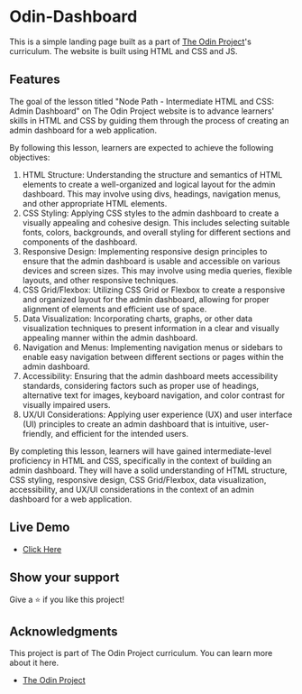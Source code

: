 # Odin-Dashboard

This is a simple landing page built as a part of [The Odin Project](https://www.theodinproject.com/)'s curriculum. The website is built using HTML and CSS and JS.

## Features

The goal of the lesson titled "Node Path - Intermediate HTML and CSS: Admin Dashboard" on The Odin Project website is to advance learners' skills in HTML and CSS by guiding them through the process of creating an admin dashboard for a web application.

By following this lesson, learners are expected to achieve the following objectives:

1. HTML Structure: Understanding the structure and semantics of HTML elements to create a well-organized and logical layout for the admin dashboard. This may involve using divs, headings, navigation menus, and other appropriate HTML elements.
2. CSS Styling: Applying CSS styles to the admin dashboard to create a visually appealing and cohesive design. This includes selecting suitable fonts, colors, backgrounds, and overall styling for different sections and components of the dashboard.
3. Responsive Design: Implementing responsive design principles to ensure that the admin dashboard is usable and accessible on various devices and screen sizes. This may involve using media queries, flexible layouts, and other responsive techniques.
4. CSS Grid/Flexbox: Utilizing CSS Grid or Flexbox to create a responsive and organized layout for the admin dashboard, allowing for proper alignment of elements and efficient use of space.
5. Data Visualization: Incorporating charts, graphs, or other data visualization techniques to present information in a clear and visually appealing manner within the admin dashboard.
6. Navigation and Menus: Implementing navigation menus or sidebars to enable easy navigation between different sections or pages within the admin dashboard.
7. Accessibility: Ensuring that the admin dashboard meets accessibility standards, considering factors such as proper use of headings, alternative text for images, keyboard navigation, and color contrast for visually impaired users.
8. UX/UI Considerations: Applying user experience (UX) and user interface (UI) principles to create an admin dashboard that is intuitive, user-friendly, and efficient for the intended users.

By completing this lesson, learners will have gained intermediate-level proficiency in HTML and CSS, specifically in the context of building an admin dashboard. They will have a solid understanding of HTML structure, CSS styling, responsive design, CSS Grid/Flexbox, data visualization, accessibility, and UX/UI considerations in the context of an admin dashboard for a web application.

## Live Demo

- [Click Here](https://schismond.github.io/Odin-Dashboard/)

## Show your support

Give a ⭐️ if you like this project!

## Acknowledgments
This project is part of The Odin Project curriculum. You can learn more about it here.
- [The Odin Project](https://www.theodinproject.com/)
